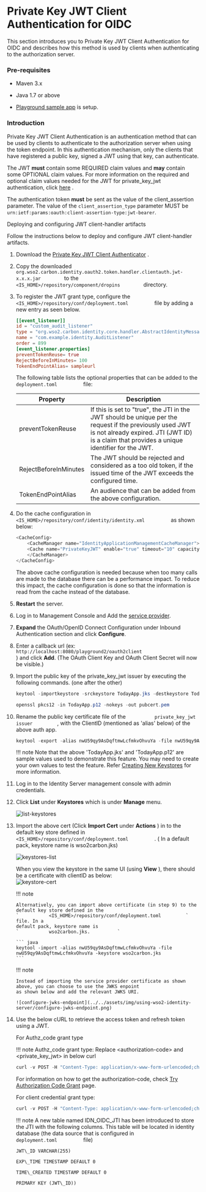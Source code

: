# Private Key JWT Client Authentication for OIDC

This section introduces you to Private Key JWT Client Authentication for
OIDC and describes how this method is used by clients when
authenticating to the authorization server.

### **Pre-requisites**

-   Maven 3.x

-   Java 1.7 or above

-   [Playground sample
    app](../../learn/basic-client-profile-with-playground)
    is setup.

### Introduction

Private Key JWT Client Authentication is an authentication method that
can be used by clients to authenticate to the authorization server when
using the token endpoint. In this authentication mechanism, only the
clients that have registered a public key, signed a JWT using that key,
can authenticate.

The JWT **must** contain some REQUIRED claim values and **may** contain
some OPTIONAL claim values. For more information on the required and
optional claim values needed for the JWT for private\_key\_jwt
authentication, click
[here](http://openid.net/specs/openid-connect-core-1_0.html#ClientAuthentication)
.

The authentication token **must** be sent as the value of the
client\_assertion parameter. The value of the `client_assertion_type` parameter MUST be `urn:ietf:params:oauth:client-assertion-type:jwt-bearer`.

Deploying and configuring JWT client-handler artifacts

Follow the instructions below to deploy and configure JWT client-handler
artifacts.

1.  Download the [Private Key JWT Client
    Authenticator](https://store.wso2.com/store/assets/isconnector/details/3990fa78-6696-4b98-8af8-d4cc7611099a)
    .

2.  Copy the downloaded
    `          org.wso2.carbon.identity.oauth2.token.handler.clientauth.jwt-x.x.x.jar         `
    to the `          <IS_HOME>/repository/component/dropins         `
    directory.
3.  To register the JWT grant type, configure the
    `           <IS_HOME>/repository/conf/deployment.toml          `
    file by adding a new entry as seen below. 

    ``` toml
    [[event_listener]]                              
    id = "custom_audit_listener"        
    type = "org.wso2.carbon.identity.core.handler.AbstractIdentityMessageHandler" 
    name = "com.example.identity.AuditListener" 
    order = 899 
    [event_listener.properties] 
    preventTokenReuse= true
    RejectBeforeInMinutes= 100
    TokenEndPointAlias= sampleurl
    ```

    The following table lists the optional properties that can be added
    to the `           deployment.toml          ` file:

    | Property              | Description                                                                                                                                                                                             |
    |-----------------------|---------------------------------------------------------------------------------------------------------------------------------------------------------------------------------------------------------|
    | preventTokenReuse     | If this is set to "true", the JTI in the JWT should be unique per the request if the previously used JWT is not already expired. JTI (JWT ID) is a claim that provides a unique identifier for the JWT. |
    | RejectBeforeInMinutes | The JWT should be rejected and considered as a too old token, if the issued time of the JWT exceeds the configured time.                                                                                |
    | TokenEndPointAlias    | An audience that can be added from the above configuration.                                                                                                                                             |

4.  Do the cache configuration in
    `           <IS_HOME>/repository/conf/identity/identity.xml          `
    as shown below:

    ``` java
    <CacheConfig>
        <CacheManager name="IdentityApplicationManagementCacheManager">
        <Cache name="PrivateKeyJWT" enable="true" timeout="10" capacity="5000" isDistributed="false"/>
        </CacheManager>
    </CacheConfig>
    ```

    The above cache configuration is needed because when too many calls
    are made to the database there can be a performance impact. To
    reduce this impact, the cache configuration is done so that the
    information is read from the cache instead of the database.

5.  **Restart** the server.
6.  Log in to Management Console and Add the [service
    provider](../../learn/adding-and-configuring-a-service-provider).
7.  **Expand** the OAuth/OpenID Connect Configuration under Inbound
    Authentication section and click **Configure**.

8.  Enter a callback url (ex:
    `                       http://localhost:8080/playground2/oauth2client                     `
    ) and click **Add**. (The OAuth Client Key and OAuth Client Secret
    will now be visible.)

9.  Import the public key of the private\_key\_jwt issuer by executing
    the following commands. (one after the other)

    ``` java
    keytool -importkeystore -srckeystore TodayApp.jks -destkeystore TodayApp.p12 -deststoretype PKCS12
    ```

    ``` java
    openssl pkcs12 -in TodayApp.p12 -nokeys -out pubcert.pem
    ```

10. Rename the public key certificate file of the
    `           private_key_jwt issuer          `, with the ClientID
    (mentioned as 'alias' below) of the above auth app.

    ``` java
    keytool -export -alias nwU59qy9AsDqftmwLcfmkvOhvuYa -file nwU59qy9AsDqftmwLcfmkvOhvuYa -keystore TodayApp.jkskeytool -genkey -alias nwU59qy9AsDqftmwLcfmkvOhvuYa -keyalg RSA -keystore TodayApp.jks
    ```

    !!! note
        Note that the above 'TodayApp.jks' and 'TodayApp.p12' are sample
        values used to demonstrate this feature. You may need to create your
        own values to test the feature. Refer [Creating New
        Keystores](../../administer/creating-new-keystores)
        for more information.
    

11. Log in to the Identity Server management console with admin
    credentials.

12. Click **List** under **Keystores** which is under **Manage** menu.

    ![list-keystores](../../assets/img/using-wso2-identity-server/list-keystores.png) 

13. Import the above cert (Click **Import Cert** under **Actions** ) in
    to the default key store defined in
    `           <IS_HOME>/repository/conf/deployment.toml          ` . ( In a
    default pack, keystore name is wso2carbon.jks)

    ![keystores-list](../../assets/img/using-wso2-identity-server/keystores-list.png) 

    When you view the keystore in the same UI (using **View** ), there
    should be a certificate with clientID as below:  
    ![keystore-cert](../../assets/img/using-wso2-identity-server/keystore-cert.png) 

    !!! note
    
        Alternatively, you can import above certificate (in step 9) to the
        default key store defined in the
        `           <IS_HOME>/repository/conf/deployment.toml         ` file. In a
        default pack, keystore name is
        `           wso2carbon.jks.          `
    
        ``` java
        keytool -import -alias nwU59qy9AsDqftmwLcfmkvOhvuYa -file nwU59qy9AsDqftmwLcfmkvOhvuYa -keystore wso2carbon.jks
        ```
        
    !!! note
    
        Instead of importing the service provider certificate as shown above, you can choose to use the JWKS enpoint 
        as shown below and add the relevant JWKS URI.
    
        ![configure-jwks-endpoint](../../assets/img/using-wso2-identity-server/configure-jwks-endpoint.png) 
    

14. Use the below cURL to retrieve the access token and refresh token
    using a JWT.

    For Authz\_code grant type

    !!! note
        Authz\_code grant type: Replace \<authorization-code\> and
        \<private\_key\_jwt\> in below curl
    

    ``` java
    curl -v POST -H "Content-Type: application/x-www-form-urlencoded;charset=UTF-8" -k -d "grant_type=authorization_code&code=f2d0f7dd-df6d-34ac-9d61-851f4f0cab9f&scope=openid&client_assertion_type=urn%3Aietf%3Aparams%3Aoauth%3Aclient-assertion-type%3Ajwt-bearer&client_assertion=<jwt_assertion>&redirect_uri=http://localhost:8080/playground2/oauth2client" https://localhost:9443/oauth2/token
    ```

    For information on how to get the authorization-code, check [Try
    Authorization Code Grant](../../learn/try-authorization-code-grant) page.

      
    For client credential grant type:

    ``` java
    curl -v POST -H "Content-Type: application/x-www-form-urlencoded;charset=ISO-8859-1" -k -d "grant_type=client_credentials&scope=openid&client_assertion_type=urn%3Aietf%3Aparams%3Aoauth%3Aclient-assertion-type%3Ajwt-bearer&client_assertion=<jwt_assertion>&redirect_uri=http://localhost:8080/playground2/oauth2client" https://localhost:9443/oauth2/token
    ```

    !!! note
        A new table named IDN\_OIDC\_JTI has been introduced to store the
        JTI with the following columns. This table will be located in
        identity database (the data source that is configured in
        `           deployment.toml          ` file)
    
        JWT\_ID VARCHAR(255)
    
        EXP\_TIME TIMESTAMP DEFAULT 0
    
        TIME\_CREATED TIMESTAMP DEFAULT 0
    
        PRIMARY KEY (JWT\_ID))
    
